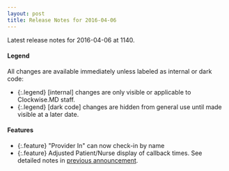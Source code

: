 ```yaml
---
layout: post
title: Release Notes for 2016-04-06
---
```


Latest release notes for 2016-04-06 at 1140.

<div class='legend' markdown='1'>

#### Legend

All changes are available immediately unless labeled as internal or dark code:

- {:.legend} [internal] changes are only visible or applicable to Clockwise.MD staff.
- {:.legend} [dark code] changes are hidden from general use until made visible at a later date.

</div>

<div class='features' markdown='1'>

#### Features

- {:.feature} "Provider In" can now check-in by name
- {:.feature} Adjusted Patient/Nurse display of callback times. See detailed notes in <a href="http://updates.clockwisemd.com/2016/03/29/1500-upcoming-features.html">previous announcement</a>.

</div>

